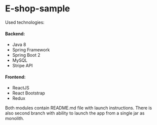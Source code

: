 # E-shop-sample
Used technologies:

#### Backend:
 * Java 8
 * Spring Framework
 * Spring Boot 2
 * MySQL
 * Stripe API
 
#### Frontend:
 * ReactJS
 * React Bootstrap 
 * Redux

Both modules contain README.md file with launch instructions.
There is also second branch with ability to launch the app from a single jar as monolith.

